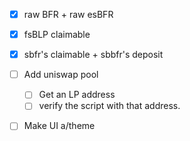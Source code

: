 - [x] raw BFR + raw esBFR
- [x] fsBLP claimable
- [x] sbfr's claimable + sbbfr's deposit

- [ ] Add uniswap pool

  - [ ] Get an LP address
  - [ ] verify the script with that address.

- [ ] Make UI a/theme
